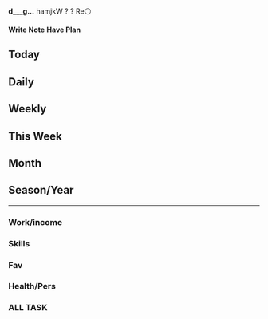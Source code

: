 
**d___g...** hamjkW ? ?
Re⚪


**Write Note**
**Have Plan**


## Today

## Daily

## Weekly

## This Week

## Month

## Season/Year

---

### Work/income
### Skills
### Fav
### Health/Pers

### ALL TASK



